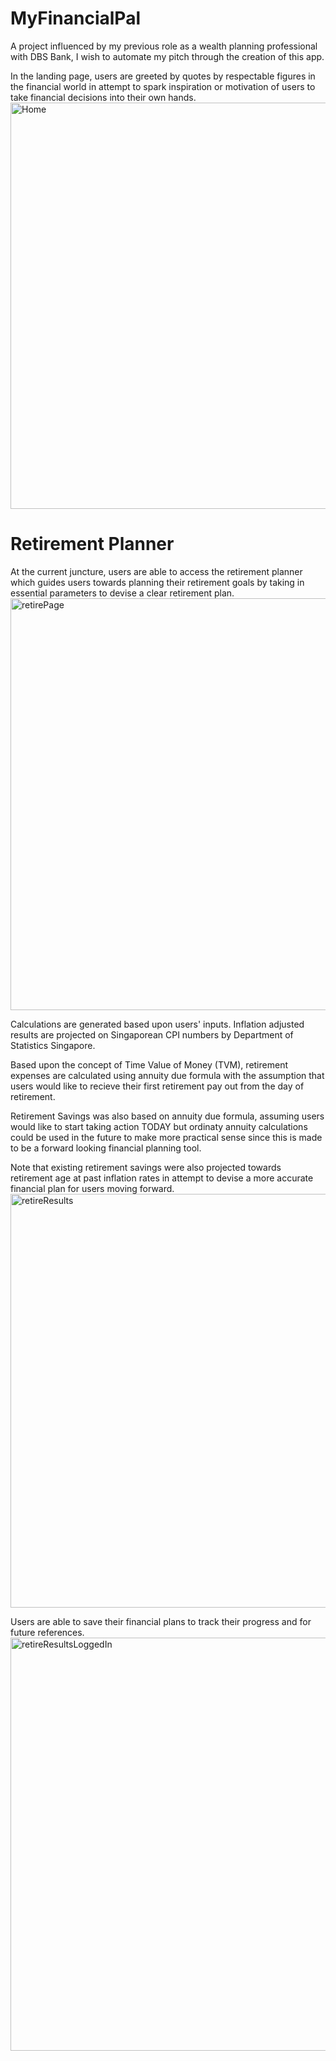 # MyFinancialPal

A project influenced by my previous role as a wealth planning professional with DBS Bank, I wish to automate my pitch through the creation of this app.

In the landing page, users are greeted by quotes by respectable figures in the financial world in attempt to spark inspiration or motivation of users to take financial decisions into their own hands.
<img width="650" alt="Home" src="https://media.git.generalassemb.ly/user/35165/files/3f5d0280-ea77-11eb-80ad-b6a42b2e2b41">

# Retirement Planner
At the current juncture, users are able to access the retirement planner which guides users towards planning their retirement goals by taking in essential parameters to devise a clear retirement plan. 
<img width="659" alt="retirePage" src="https://media.git.generalassemb.ly/user/35165/files/0aea4600-ea79-11eb-8856-cfb36122d1e8">

Calculations are generated based upon users' inputs.
Inflation adjusted results are projected on Singaporean CPI numbers by Department of Statistics Singapore.

Based upon the concept of Time Value of Money (TVM), retirement expenses are calculated using annuity due formula with the assumption that users would like to recieve their first retirement pay out from the day of retirement.

Retirement Savings was also based on annuity due formula, assuming users would like to start taking action TODAY but ordinaty annuity calculations could be used in the future to make more practical sense since this is made to be a forward looking financial planning tool.

Note that existing retirement savings were also projected towards retirement age at past inflation rates in attempt to devise a more accurate financial plan for users moving forward. 
<img width="662" alt="retireResults" src="https://media.git.generalassemb.ly/user/35165/files/0cb40980-ea79-11eb-827b-3ee60f9d1f6b">

Users are able to save their financial plans to track their progress and for future references. 
<img width="661" alt="retireResultsLoggedIn" src="https://media.git.generalassemb.ly/user/35165/files/0e7dcd00-ea79-11eb-9f20-335c655681b0">
